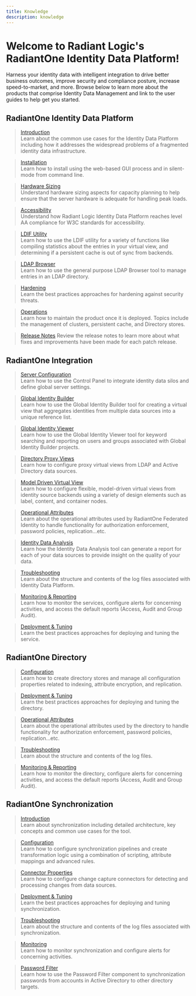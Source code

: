 ```yaml
---
title: Knowledge
description: knowledge
---
```


# Welcome to Radiant Logic's RadiantOne Identity Data Platform!

Harness your identity data with intelligent integration to drive better business outcomes, improve security and compliance posture, increase speed-to-market, and more. Browse below to learn more about the products that comprise Identity Data Management and link to the user guides to help get you started.

## RadiantOne Identity Data Platform

<section>
  
  > [Introduction](/architect-guide/preface)  
  > Learn about the common use cases for the Identity Data Platform including how it addresses the widespread problems of a fragmented identity data infrastructure. 
  
  > [Installation](/installation-guide/01-prerequisites)  
  > Learn how to install using the web-based GUI process and in silent-mode from command line. 
  
  > [Hardware Sizing](/hardware-sizing-guide/01-introduction)  
  > Understand hardware sizing aspects for capacity planning to help ensure that the server hardware is adequate for handling peak loads.
  
  > [Accessibility](/wca-compliance-guide/01-overview)  
  > Understand how Radiant Logic Identity Data Platform reaches level AA compliance for W3C standards for accessibility.
  
  > [LDIF Utility](/ldif-utility-guide/01-overview)  
  > Learn how to use the LDIF utility for a variety of functions like compiling statistics about the entries in your virtual view, and determining if a persistent cache is out of sync from backends.
  
  > [LDAP Browser](/ldap-browser/ldapbrowser/01-overview)  
  > Learn how to use the general purpose LDAP Browser tool to manage entries in an LDAP directory.
  
  > [Hardening](/hardening-guide/00-preface)  
  > Learn the best practices approaches for hardening against security threats.
  
  > [Operations](/operations-guide/01-overview)  
  > Learn how to maintain the product once it is deployed. Topics include the management of clusters, persistent cache, and Directory stores.

  > [Release Notes](/release-notes/v740-release-notes)
  > Review the release notes to learn more about what fixes and improvements have been made for each patch release. 

</section>

## RadiantOne Integration

<section>
  
  > [Server Configuration](/sys-admin-guide/01-introduction)  
  > Learn how to use the Control Panel to integrate identity data silos and define global server settings.
  
  > [Global Identity Builder](/global-identity-builder-guide/introduction)  
  > Learn how to use the Global Identity Builder tool for creating a virtual view that aggregates identities from multiple data sources into a unique reference list. 
  
  > [Global Identity Viewer](/global-identity-viewer-guide/01-introduction)  
  > Learn how to use the Global Identity Viewer tool for keyword searching and reporting on users and groups associated with Global Identity Builder projects.
  
  > [Directory Proxy Views](/namespace-configuration-guide/03-virtual-view-of-ldap-backends/)  
  > Learn how to configure proxy virtual views from LDAP and Active Directory data sources.
  
  > [Model Driven Virtual View](/context-builder-guide/introduction)  
  > Learn how to configure flexible, model-driven virtual views from identity source backends using a variety of design elements such as label, content, and container nodes.
  
  > [Operational Attributes](/operational-attributes-guide/01-overview)  
  > Learn about the operational attributes used by RadiantOne Federated Identity to handle functionality for authorization enforcement, password policies, replication...etc.
  
  > [Identity Data Analysis](/data-analysis-guide/01-introduction)  
  > Learn how the Identity Data Analysis tool can generate a report for each of your data sources to provide insight on the quality of your data.
  
  > [Troubleshooting](/logging-and-troubleshooting-guide/01-overview)  
  > Learn about the structure and contents of the log files associated with Identity Data Platform.
  
  > [Monitoring & Reporting](/monitoring-and-reporting-guide/01-monitoring)  
  > Learn how to monitor the services, configure alerts for concerning activities, and access the default reports (Access, Audit and Group Audit).
  
  > [Deployment & Tuning](/deployment-and-tuning-guide/00-preface)  
  > Learn the best practices approaches for deploying and tuning the service.
    
</section>

 
## RadiantOne Directory

<section>
  
  > [Configuration](/namespace-configuration-guide/05-radiantone-universal-directory)  
  > Learn how to create directory stores and manage all configuration properties related to indexing, attribute encryption, and replication.

  > [Deployment & Tuning](/deployment-and-tuning-guide/00-preface)  
  > Learn the best practices approaches for deploying and tuning the directory.
  
  > [Operational Attributes](/operational-attributes-guide/01-overview)  
  > Learn about the operational attributes used by the directory to handle functionality for authorization enforcement, password policies, replication...etc.
  
  > [Troubleshooting](/logging-and-troubleshooting-guide/01-overview)  
  > Learn about the structure and contents of the log files.
  
  > [Monitoring & Reporting](/monitoring-and-reporting-guide/01-monitoring)  
  > Learn how to monitor the directory, configure alerts for concerning activities, and access the default reports (Access, Audit and Group Audit).
  
</section>


## RadiantOne Synchronization

<section>
  
  > [Introduction](/global-sync-guide/introduction)  
  > Learn about synchronization including detailed architecture, key concepts and common use cases for the tool.
 
  > [Configuration](/global-sync-guide/configuration/overview)  
  > Learn how to configure synchronization pipelines and create transformation logic using a combination of scripting, attribute mappings and advanced rules.

  > [Connector Properties](/connector-properties-guide/overview)  
  > Learn how to configure change capture connectors for detecting and processing changes from data sources.

  > [Deployment & Tuning](/global-sync-guide/deployment)  
  > Learn the best practices approaches for deploying and tuning synchronization.
  
  > [Troubleshooting](/logging-and-troubleshooting-guide/05-global-synchronization)  
  > Learn about the structure and contents of the log files associated with synchronization.
  
  > [Monitoring](/monitoring-and-reporting-guide/01-monitoring)  
  > Learn how to monitor synchronization and configure alerts for concerning activities.
  
  > [Password Filter](/password-filter-guide/01-overview)  
  > Learn how to use the Password Filter component to synchronization passwords from accounts in Active Directory to other directory targets.
  
</section>
